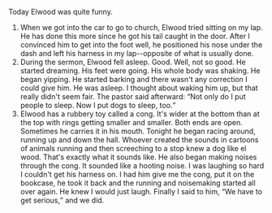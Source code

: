 <html><body><p>Today Elwood was quite funny.
</p><ol>
<li>When we got into the car to go to church, Elwood tried sitting on my lap. He has done this more since he got his tail caught in the door. After I convinced him to get into the foot well, he positioned his nose under the dash and left his harness in my lap--opposite of what is usually done.</li>
<li>During the sermon, Elwood fell asleep. Good. Well, not so good. He started dreaming. His feet were going. His whole body was shaking. He began yipping. He started barking and there wasn't any correction I could give him. He was asleep. I thought about waking him up, but that really didn't seem fair. The pastor said afterward: <q>Not only do I put people to sleep. Now I put dogs to sleep, too.</q></li>
<li>Elwood has a rubbery toy called a cong. It's wider at the bottom than at the top with rings getting smaller and smaller. Both ends are open. Sometimes he carries it in his mouth. Tonight he began racing around, running up and down the hall. Whoever created the sounds in cartoons of animals running and then screeching to a stop knew a dog like el wood. That's exactly what it sounds like. He also began making noises through the cong. It sounded like a hooting noise. I was laughing so hard I couldn't get his harness on. I had him give me the cong, put it on the bookcase, he took it back and the running and noisemaking started all over again. He knew I would just laugh. Finally I said to him, <q>We have to get serious,</q> and we did.</li></ol></body></html>